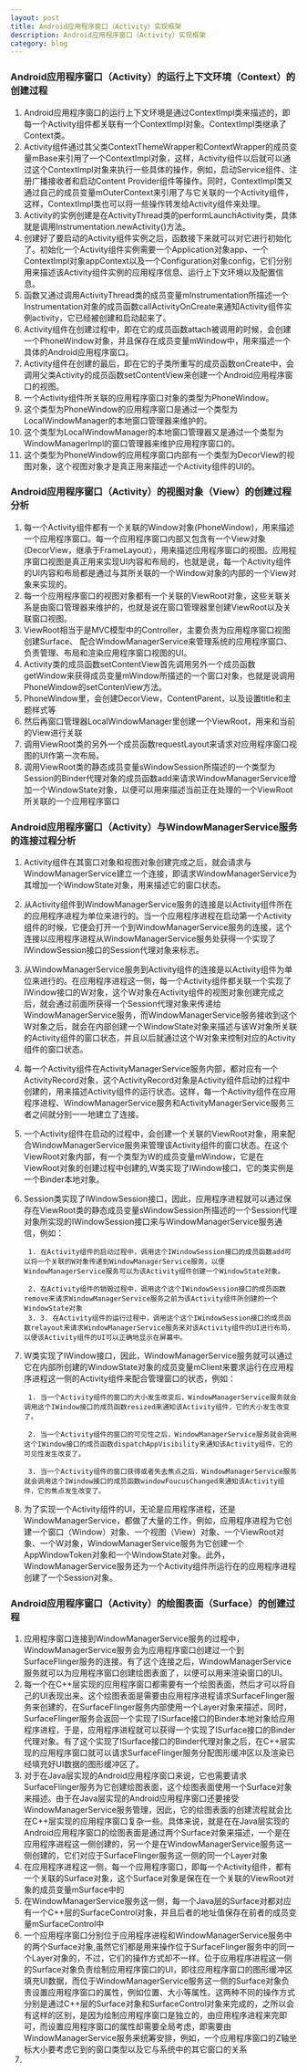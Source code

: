 ```yaml
---
layout: post
title: Android应用程序窗口（Activity）实现框架
description: Android应用程序窗口（Activity）实现框架
category: blog
---
```



### Android应用程序窗口（Activity）的运行上下文环境（Context）的创建过程    
1. Android应用程序窗口的运行上下文环境是通过ContextImpl类来描述的，即每一个Activity组件都关联有一个ContextImpl对象。ContextImpl类继承了Context类。  
2. Activity组件通过其父类ContextThemeWrapper和ContextWrapper的成员变量mBase来引用了一个ContextImpl对象，这样，Activity组件以后就可以通过这个ContextImpl对象来执行一些具体的操作，例如，启动Service组件、注册广播接收者和启动Content Provider组件等操作。同时，ContextImpl类又通过自己的成员变量mOuterContext来引用了与它关联的一个Activity组件，这样，ContextImpl类也可以将一些操作转发给Activity组件来处理。  
3. Activity的实例创建是在ActivityThread类的performLaunchActivity类，具体就是调用Instrumentation.newActivity()方法。  
4. 创建好了要启动的Activity组件实例之后，函数接下来就可以对它进行初始化了。初始化一个Activity组件实例需要一个Application对象app、一个ContextImpl对象appContext以及一个Configuration对象config，它们分别用来描述该Activity组件实例的应用程序信息、运行上下文环境以及配置信息。  
5. 函数又通过调用ActivityThread类的成员变量mInstrumentation所描述一个Instrumentation对象的成员函数callActivityOnCreate来通知Activity组件实例activity，它已经被创建和启动起来了。  
6. Activity组件在创建过程中，即在它的成员函数attach被调用的时候，会创建一个PhoneWindow对象，并且保存在成员变量mWindow中，用来描述一个具体的Android应用程序窗口。  
7. Activity组件在创建的最后，即在它的子类所重写的成员函数onCreate中，会调用父类Activity的成员函数setContentView来创建一个Android应用程序窗口的视图。  
8. 一个Activity组件所关联的应用程序窗口对象的类型为PhoneWindow。  
9. 这个类型为PhoneWindow的应用程序窗口是通过一个类型为LocalWindowManager的本地窗口管理器来维护的。  
10. 这个类型为LocalWindowManager的本地窗口管理器又是通过一个类型为WindowManagerImpl的窗口管理器来维护应用程序窗口的。  
11. 这个类型为PhoneWindow的应用程序窗口内部有一个类型为DecorView的视图对象，这个视图对象才是真正用来描述一个Activity组件的UI的。  

###  Android应用程序窗口（Activity）的视图对象（View）的创建过程分析  
1. 每一个Activity组件都有一个关联的Window对象(PhoneWindow)，用来描述一个应用程序窗口。每一个应用程序窗口内部又包含有一个View对象(DecorView，继承于FrameLayout），用来描述应用程序窗口的视图。应用程序窗口视图是真正用来实现UI内容和布局的，也就是说，每一个Activity组件的UI内容和布局都是通过与其所关联的一个Window对象的内部的一个View对象来实现的。  
2. 每一个应用程序窗口的视图对象都有一个关联的ViewRoot对象，这些关联关系是由窗口管理器来维护的，也就是说在窗口管理器里创建ViewRoot以及关联窗口视图。  
3. ViewRoot相当于是MVC模型中的Controller，主要负责为应用程序窗口视图创建Surface、 配合WindowManagerService来管理系统的应用程序窗口、负责管理、布局和渲染应用程序窗口视图的UI。  
4. Activity类的成员函数setContentView首先调用另外一个成员函数getWindow来获得成员变量mWindow所描述的一个窗口对象，也就是说调用PhoneWindow的setContenView方法。  
5. PhoneWindow里，会创建DecorView，ContentParent，以及设置title和主题样式等  
6. 然后再窗口管理器LocalWindowManager里创建一个ViewRoot，用来和当前的View进行关联  
7. 调用ViewRoot类的另外一个成员函数requestLayout来请求对应用程序窗口视图的UI作第一次布局。  
8. 调用ViewRoot类的静态成员变量sWindowSession所描述的一个类型为Session的Binder代理对象的成员函数add来请求WindowManagerService增加一个WindowState对象，以便可以用来描述当前正在处理的一个ViewRoot所关联的一个应用程序窗口  

### Android应用程序窗口（Activity）与WindowManagerService服务的连接过程分析  
1. Activity组件在其窗口对象和视图对象创建完成之后，就会请求与WindowManagerService建立一个连接，即请求WindowManagerService为其增加一个WindowState对象，用来描述它的窗口状态。  
2. 从Activity组件到WindowManagerService服务的连接是以Activity组件所在的应用程序进程为单位来进行的。当一个应用程序进程在启动第一个Activity组件的时候，它便会打开一个到WindowManagerService服务的连接，这个连接以应用程序进程从WindowManagerService服务处获得一个实现了IWindowSession接口的Session代理对象来标志。  
3. 从WindowManagerService服务到Activity组件的连接是以Activity组件为单位来进行的。在应用程序进程这一侧，每一个Activity组件都关联一个实现了IWindow接口的W对象，这个W对象在Activity组件的视图对象创建完成之后，就会通过前面所获得一个Session代理对象来传递给WindowManagerService服务，而WindowManagerService服务接收到这个W对象之后，就会在内部创建一个WindowState对象来描述与该W对象所关联的Activity组件的窗口状态，并且以后就通过这个W对象来控制对应的Activity组件的窗口状态。  
4. 每一个Activity组件在ActivityManagerService服务内部，都对应有一个ActivityRecord对象，这个ActivityRecord对象是Activity组件启动的过程中创建的，用来描述Activity组件的运行状态。这样，每一个Activity组件在应用程序进程、WindowManagerService服务和ActivityManagerService服务三者之间就分别一一地建立了连接。  
5. 一个Activity组件在启动的过程中，会创建一个关联的ViewRoot对象，用来配合WindowManagerService服务来管理该Activity组件的窗口状态。在这个ViewRoot对象内部，有一个类型为W的成员变量mWindow，它是在ViewRoot对象的创建过程中创建的,W类实现了IWindow接口，它的类实例是一个Binder本地对象。  
6. Session类实现了IWindowSession接口，因此，应用程序进程就可以通过保存在ViewRoot类的静态成员变量sWindowSession所描述的一个Session代理对象所实现的IWindowSession接口来与WindowManagerService服务通信，例如：

        1. 在Activity组件的启动过程中，调用这个IWindowSession接口的成员函数add可以将一个关联的W对象传递到WindowManagerService服务，以便WindowManagerService服务可以为该Activity组件创建一个WindowState对象。

        2. 在Activity组件的销毁过程中，调用这个这个IWindowSession接口的成员函数remove来请求WindowManagerService服务之前为该Activity组件所创建的一个WindowState对象  
        3. 3. 在Activity组件的运行过程中，调用这个这个IWindowSession接口的成员函数relayout来请求WindowManagerService服务来对该Activity组件的UI进行布局，以便该Activity组件的UI可以正确地显示在屏幕中。  

7. W类实现了IWindow接口，因此，WindowManagerService服务就可以通过它在内部所创建的WindowState对象的成员变量mClient来要求运行在应用程序进程这一侧的Activity组件来配合管理窗口的状态，例如：

        1. 当一个Activity组件的窗口的大小发生改变后，WindowManagerService服务就会调用这个IWindow接口的成员函数resized来通知该Activity组件，它的大小发生改变了。

        2. 当一个Activity组件的窗口的可见性之后，WindowManagerService服务就会调用这个IWindow接口的成员函数dispatchAppVisibility来通知该Activity组件，它的可见性发生改变了。

        3. 当一个Activity组件的窗口获得或者失去焦点之后，WindowManagerService服务就会调用这个IWindow接口的成员函数windowFoucusChanged来通知该Activity组件，它的焦点发生改变了。  
8. 为了实现一个Activity组件的UI，无论是应用程序进程，还是WindowManagerService，都做了大量的工作，例如，应用程序进程为它创建一个窗口（Window）对象、一个视图（View）对象、一个ViewRoot对象、一个W对象，WindowManagerService服务为它创建一个AppWindowToken对象和一个WindowState对象。此外，WindowManagerService服务还为一个Activity组件所运行在的应用程序进程创建了一个Session对象。  
  
### Android应用程序窗口（Activity）的绘图表面（Surface）的创建过程  
1. 应用程序窗口连接到WindowManagerService服务的过程中，WindowManagerService服务会为应用程序窗口创建过一个到SurfaceFlinger服务的连接。有了这个连接之后，WindowManagerService服务就可以为应用程序窗口创建绘图表面了，以便可以用来渲染窗口的UI。  
2. 每一个在C++层实现的应用程序窗口都需要有一个绘图表面，然后才可以将自己的UI表现出来。这个绘图表面是需要由应用程序进程请求SurfaceFlinger服务来创建的，在SurfaceFlinger服务内部使用一个Layer对象来描述，同时，SurfaceFlinger服务会返回一个实现了ISurface接口的Binder本地对象给应用程序进程，于是，应用程序进程就可以获得一个实现了ISurface接口的Binder代理对象。有了这个实现了ISurface接口的Binder代理对象之后，在C++层实现的应用程序窗口就可以请求SurfaceFlinger服务分配图形缓冲区以及渲染已经填充好UI数据的图形缓冲区了。  
3. 对于在Java层实现的Android应用程序窗口来说，它也需要请求SurfaceFlinger服务为它创建绘图表面，这个绘图表面使用一个Surface对象来描述。由于在Java层实现的Android应用程序窗口还要接受WindowManagerService服务管理，因此，它的绘图表面的创建流程就会比在C++层实现的应用程序窗口复杂一些。具体来说，就是在在Java层实现的Android应用程序窗口的绘图表面是通过两个Surface对象来描述，一个是在应用程序进程这一侧创建的，另一个是在WindowManagerService服务这一侧创建的，它们对应于SurfaceFlinger服务这一侧的同一个Layer对象  
4. 在应用程序进程这一侧，每一个应用程序窗口，即每一个Activity组件，都有一个关联的Surface对象，这个Surface对象是保在在一个关联的ViewRoot对象的成员变量mSurface中的  
5. 在WindowManagerService服务这一侧，每一个Java层的Surface对都对应有一个C++层的SurfaceControl对象，并且后者的地址值保存在前者的成员变量mSurfaceControl中  
6. 一个应用程序窗口分别位于应用程序进程和WindowManagerService服务中的两个Surface对象,虽然它们都是用来操作位于SurfaceFlinger服务中的同一个Layer对象的，不过，它们的操作方式却不一样。位于应用程序进程这一侧的Surface对象负责绘制应用程序窗口的UI，即往应用程序窗口的图形缓冲区填充UI数据，而位于WindowManagerService服务这一侧的Surface对象负责设置应用程序窗口的属性，例如位置、大小等属性。这两种不同的操作方式分别是通过C++层的Surface对象和SurfaceControl对象来完成的，之所以会有这样的区别，是因为绘制应用程序窗口是独立的，由应用程序进程来完即可，而设置应用程序窗口的属性却需要全局考虑，即需要由WindowManagerService服务来统筹安排，例如，一个应用程序窗口的Z轴坐标大小要考虑它到的窗口类型以及它与系统中的其它窗口的关系  
7. 

